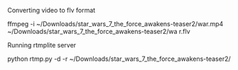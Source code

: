 

Converting video to flv format 

ffmpeg -i ~/Downloads/star_wars_7_the_force_awakens-teaser2/war.mp4 ~/Downloads/star_wars_7_the_force_awakens-teaser2/wa
r.flv

Running rtmplite server 

python rtmp.py -d -r ~/Downloads/star_wars_7_the_force_awakens-teaser2/



